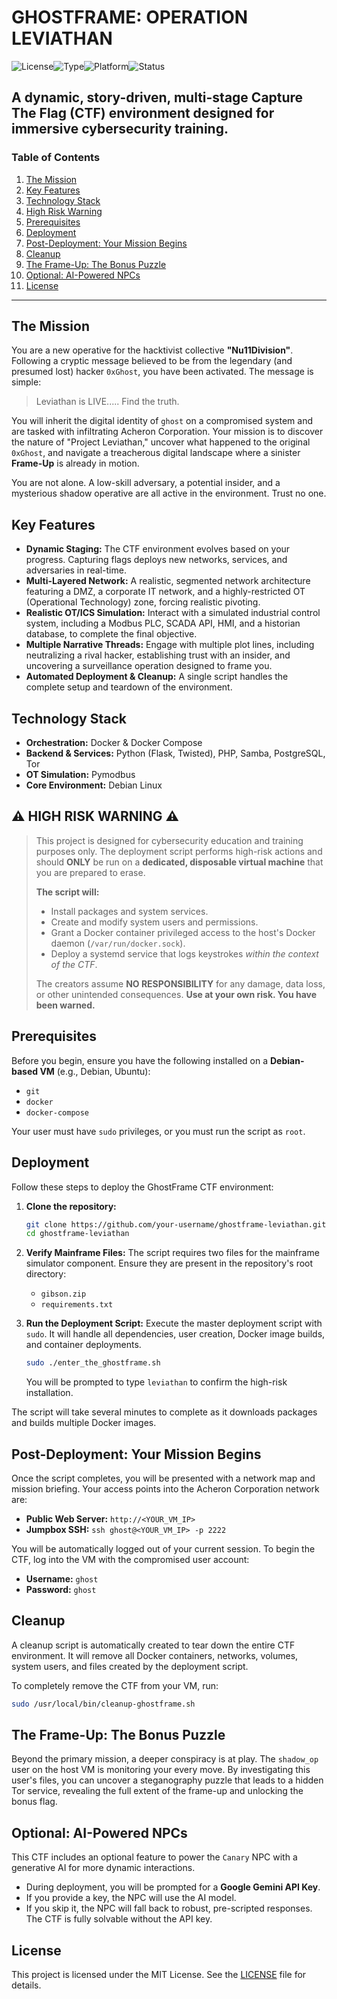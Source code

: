 # GHOSTFRAME: OPERATION LEVIATHAN

![License](https://img.shields.io/badge/License-MIT-blue.svg)![Type](https://img.shields.io/badge/CTF%20Type-Story--Driven%20%26%20Dynamic-purple.svg)![Platform](https://img.shields.io/badge/Platform-Docker%20%7C%20Debian-green.svg)![Status](https://img.shields.io/badge/Status-Ready%20for%20Deployment-brightgreen.svg)

A dynamic, story-driven, multi-stage Capture The Flag (CTF) environment designed for immersive cybersecurity training.
---
### **Table of Contents**
1.  [The Mission](#the-mission)
2.  [Key Features](#key-features)
3.  [Technology Stack](#technology-stack)
4.  [High Risk Warning](#-high-risk-warning-)
5.  [Prerequisites](#prerequisites)
6.  [Deployment](#deployment)
7.  [Post-Deployment: Your Mission Begins](#post-deployment-your-mission-begins)
8.  [Cleanup](#cleanup)
9.  [The Frame-Up: The Bonus Puzzle](#the-frame-up-the-bonus-puzzle)
10. [Optional: AI-Powered NPCs](#optional-ai-powered-npcs)
11. [License](#license)

---

## The Mission

You are a new operative for the hacktivist collective **"Nu11Division"**. Following a cryptic message believed to be from the legendary (and presumed lost) hacker `0xGhost`, you have been activated. The message is simple:

> Leviathan is LIVE..... Find the truth.

You will inherit the digital identity of `ghost` on a compromised system and are tasked with infiltrating Acheron Corporation. Your mission is to discover the nature of "Project Leviathan," uncover what happened to the original `0xGhost`, and navigate a treacherous digital landscape where a sinister **Frame-Up** is already in motion.

You are not alone. A low-skill adversary, a potential insider, and a mysterious shadow operative are all active in the environment. Trust no one.

## Key Features

*   **Dynamic Staging:** The CTF environment evolves based on your progress. Capturing flags deploys new networks, services, and adversaries in real-time.
*   **Multi-Layered Network:** A realistic, segmented network architecture featuring a DMZ, a corporate IT network, and a highly-restricted OT (Operational Technology) zone, forcing realistic pivoting.
*   **Realistic OT/ICS Simulation:** Interact with a simulated industrial control system, including a Modbus PLC, SCADA API, HMI, and a historian database, to complete the final objective.
*   **Multiple Narrative Threads:** Engage with multiple plot lines, including neutralizing a rival hacker, establishing trust with an insider, and uncovering a surveillance operation designed to frame you.
*   **Automated Deployment & Cleanup:** A single script handles the complete setup and teardown of the environment.

## Technology Stack

*   **Orchestration:** Docker & Docker Compose
*   **Backend & Services:** Python (Flask, Twisted), PHP, Samba, PostgreSQL, Tor
*   **OT Simulation:** Pymodbus
*   **Core Environment:** Debian Linux

## ⚠️ HIGH RISK WARNING ⚠️

> This project is designed for cybersecurity education and training purposes only. The deployment script performs high-risk actions and should **ONLY** be run on a **dedicated, disposable virtual machine** that you are prepared to erase.
>
> **The script will:**
> *   Install packages and system services.
> *   Create and modify system users and permissions.
> *   Grant a Docker container privileged access to the host's Docker daemon (`/var/run/docker.sock`).
> *   Deploy a systemd service that logs keystrokes *within the context of the CTF*.
>
> The creators assume **NO RESPONSIBILITY** for any damage, data loss, or other unintended consequences. **Use at your own risk. You have been warned.**

## Prerequisites

Before you begin, ensure you have the following installed on a **Debian-based VM** (e.g., Debian, Ubuntu):
*   `git`
*   `docker`
*   `docker-compose`

Your user must have `sudo` privileges, or you must run the script as `root`.

## Deployment

Follow these steps to deploy the GhostFrame CTF environment:

1.  **Clone the repository:**
    ```bash
    git clone https://github.com/your-username/ghostframe-leviathan.git
    cd ghostframe-leviathan
    ```

2.  **Verify Mainframe Files:**
    The script requires two files for the mainframe simulator component. Ensure they are present in the repository's root directory:
    *   `gibson.zip`
    *   `requirements.txt`

3.  **Run the Deployment Script:**
    Execute the master deployment script with `sudo`. It will handle all dependencies, user creation, Docker image builds, and container deployments.
    ```bash
    sudo ./enter_the_ghostframe.sh
    ```
    You will be prompted to type `leviathan` to confirm the high-risk installation.

The script will take several minutes to complete as it downloads packages and builds multiple Docker images.

## Post-Deployment: Your Mission Begins

Once the script completes, you will be presented with a network map and mission briefing. Your access points into the Acheron Corporation network are:

*   **Public Web Server:** `http://<YOUR_VM_IP>`
*   **Jumpbox SSH:** `ssh ghost@<YOUR_VM_IP> -p 2222`

You will be automatically logged out of your current session. To begin the CTF, log into the VM with the compromised user account:
*   **Username:** `ghost`
*   **Password:** `ghost`

## Cleanup

A cleanup script is automatically created to tear down the entire CTF environment. It will remove all Docker containers, networks, volumes, system users, and files created by the deployment script.

To completely remove the CTF from your VM, run:
```bash
sudo /usr/local/bin/cleanup-ghostframe.sh
```

## The Frame-Up: The Bonus Puzzle

Beyond the primary mission, a deeper conspiracy is at play. The `shadow_op` user on the host VM is monitoring your every move. By investigating this user's files, you can uncover a steganography puzzle that leads to a hidden Tor service, revealing the full extent of the frame-up and unlocking the bonus flag.

## Optional: AI-Powered NPCs

This CTF includes an optional feature to power the `Canary` NPC with a generative AI for more dynamic interactions.
*   During deployment, you will be prompted for a **Google Gemini API Key**.
*   If you provide a key, the NPC will use the AI model.
*   If you skip it, the NPC will fall back to robust, pre-scripted responses. The CTF is fully solvable without the API key.

## License

This project is licensed under the MIT License. See the [LICENSE](LICENSE) file for details.
